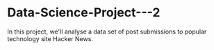 # Data-Science-Project---2
In this project, we'll analyse a data set of post submissions to popular technology site Hacker News.
